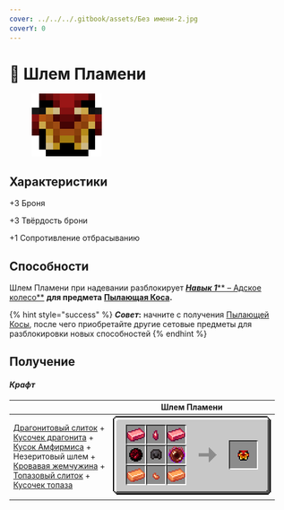 ```yaml
---
cover: ../../../.gitbook/assets/Без имени-2.jpg
coverY: 0
---
```


# 🎩 Шлем Пламени



<figure><img src="../../../.gitbook/assets/image (4).png" alt=""><figcaption></figcaption></figure>

## Характеристики

\+3 Броня

\+3 Твёрдость брони

\+1 Сопротивление отбрасыванию

## Способности

Шлем Пламени при надевании разблокирует [_**Навык 1**_** – Адское колесо**](kosa-plameni.md#sposobnosti) **для предмета** [**Пылающая Коса**](kosa-plameni.md)**.**

{% hint style="success" %}
_**Совет**_**:** начните с получения [Пылающей Косы](kosa-plameni.md), после чего приобретайте другие сетовые предметы для разблокировки новых способностей
{% endhint %}

## Получение

#### _Крафт_

|                                                                                                                                                                                                                                                                                                                                                                                                                                                                                                                                                                      | Шлем Пламени                                                                           |
| -------------------------------------------------------------------------------------------------------------------------------------------------------------------------------------------------------------------------------------------------------------------------------------------------------------------------------------------------------------------------------------------------------------------------------------------------------------------------------------------------------------------------------------------------------------------- | -------------------------------------------------------------------------------------- |
| <p><a href="../../materialy/metally-i-mineraly/dragonitovyi-slitok.md">Драгонитовый слиток</a> +<br><a href="../../materialy/metally-i-mineraly/kusochek-dragonita.md">Кусочек драгонита</a> +<br><a href="../../materialy/amthirmis_lump.md">Кусок Амфирмиса</a> +<br>Незеритовый шлем +<br><a href="../../materialy/blood_pearl_of_teleportation.md">Кровавая жемчужина</a> +<br><a href="../../materialy/metally-i-mineraly/topazovyi-slitok.md">Топазовый слиток</a> +<br><a href="../../materialy/metally-i-mineraly/kusochek-topaza.md">Кусочек топаза</a></p> | <img src="../../../.gitbook/assets/flamos_head.png" alt="Этап 1" data-size="original"> |
